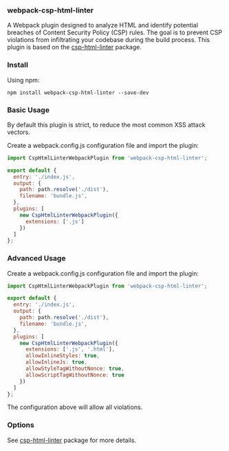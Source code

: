 ### webpack-csp-html-linter
A Webpack plugin designed to analyze HTML and identify potential breaches of Content Security Policy (CSP) rules. The goal is to prevent CSP violations from infiltrating your codebase during the build process. This plugin is based on the [csp-html-linter](https://www.npmjs.com/package/csp-html-linter) package.
### Install

Using npm:

```npm install webpack-csp-html-linter --save-dev```

### Basic Usage

By default this plugin is strict, to reduce the most common XSS attack vectors. 

Create a webpack.config.js configuration file and import the plugin:

```javascript
import CspHtmlLinterWebpackPlugin from 'webpack-csp-html-linter';

export default {
  entry: './index.js',
  output: {
    path: path.resolve('./dist'),
    filename: 'bundle.js',
  },
  plugins: [
    new CspHtmlLinterWebpackPlugin({
      extensions: ['.js']
    })
  ]
};
```
### Advanced Usage 

Create a webpack.config.js configuration file and import the plugin:

```javascript
import CspHtmlLinterWebpackPlugin from 'webpack-csp-html-linter';

export default {
  entry: './index.js',
  output: {
    path: path.resolve('./dist'),
    filename: 'bundle.js',
  },
  plugins: [
    new CspHtmlLinterWebpackPlugin({
      extensions: ['.js', '.html'],
      allowInlineStyles: true,
      allowInlineJs: true,
      allowStyleTagWithoutNonce: true,
      allowScriptTagWithoutNonce: true
    })
  ]
};
```

The configuration above will allow all violations.

### Options

See [csp-html-linter](https://www.npmjs.com/package/csp-html-linter) package for more details.